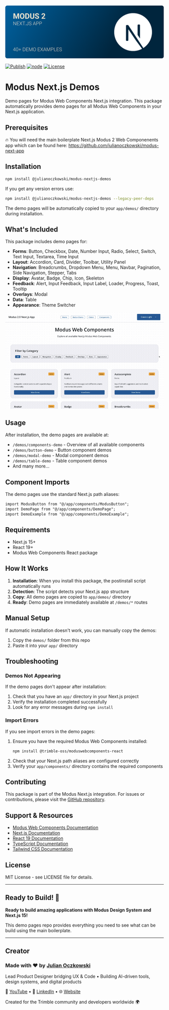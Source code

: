 ![Modus Next.js Boilerplate Hero](readme_assets/hero.png)

[![Publish](https://github.com/julianoczkowski/modus-nextjs-demos/actions/workflows/publish.yml/badge.svg)](https://github.com/julianoczkowski/modus-nextjs-demos/actions/workflows/publish.yml)
[![node](https://img.shields.io/badge/node-%3E%3D20.0.0-brightgreen.svg)](https://nodejs.org/)
[![License](https://img.shields.io/badge/License-MIT-blue.svg)](https://opensource.org/licenses/MIT)

# Modus Next.js Demos

Demo pages for Modus Web Components Next.js integration. This package automatically provides demo pages for all Modus Web Components in your Next.js application.

## Prerequisites

🔥 You will need the main boilerplate Next.js Modus 2 Web Componenents app which can be found here: https://github.com/julianoczkowski/modus-next-app

## Installation

```bash
npm install @julianoczkowski/modus-nextjs-demos
```

If you get any version errors use:

```bash
npm install @julianoczkowski/modus-nextjs-demos --legacy-peer-deps
```

The demo pages will be automatically copied to your `app/demos/` directory during installation.

## What's Included

This package includes demo pages for:

- **Forms**: Button, Checkbox, Date, Number Input, Radio, Select, Switch, Text Input, Textarea, Time Input
- **Layout**: Accordion, Card, Divider, Toolbar, Utility Panel
- **Navigation**: Breadcrumbs, Dropdown Menu, Menu, Navbar, Pagination, Side Navigation, Stepper, Tabs
- **Display**: Avatar, Badge, Chip, Icon, Skeleton
- **Feedback**: Alert, Input Feedback, Input Label, Loader, Progress, Toast, Tooltip
- **Overlays**: Modal
- **Data**: Table
- **Appearance**: Theme Switcher

![Modus Next.js Demo Pages](readme_assets/teaser_comp.gif)

## Usage

After installation, the demo pages are available at:

- `/demos/components-demo` - Overview of all available components
- `/demos/button-demo` - Button component demos
- `/demos/modal-demo` - Modal component demos
- `/demos/table-demo` - Table component demos
- And many more...

## Component Imports

The demo pages use the standard Next.js path aliases:

```tsx
import ModusButton from "@/app/components/ModusButton";
import DemoPage from "@/app/components/DemoPage";
import DemoExample from "@/app/components/DemoExample";
```

## Requirements

- Next.js 15+
- React 19+
- Modus Web Components React package

## How It Works

1. **Installation**: When you install this package, the postinstall script automatically runs
2. **Detection**: The script detects your Next.js app structure
3. **Copy**: All demo pages are copied to `app/demos/` directory
4. **Ready**: Demo pages are immediately available at `/demos/*` routes

## Manual Setup

If automatic installation doesn't work, you can manually copy the demos:

1. Copy the `demos/` folder from this repo
2. Paste it into your `app/` directory

## Troubleshooting

### Demos Not Appearing

If the demo pages don't appear after installation:

1. Check that you have an `app/` directory in your Next.js project
2. Verify the installation completed successfully
3. Look for any error messages during `npm install`

### Import Errors

If you see import errors in the demo pages:

1. Ensure you have the required Modus Web Components installed:
   ```bash
   npm install @trimble-oss/moduswebcomponents-react
   ```
2. Check that your Next.js path aliases are configured correctly
3. Verify your `app/components/` directory contains the required components

## Contributing

This package is part of the Modus Next.js integration. For issues or contributions, please visit the [GitHub repository](https://github.com/julianoczkowski/modus-nextjs-demos).

## Support & Resources

- [Modus Web Components Documentation](https://trimble-oss.github.io/modus-wc-2.0/main/)
- [Next.js Documentation](https://nextjs.org/docs)
- [React 19 Documentation](https://react.dev/)
- [TypeScript Documentation](https://www.typescriptlang.org/)
- [Tailwind CSS Documentation](https://tailwindcss.com/docs)

## License

MIT License - see LICENSE file for details.

---

## Ready to Build! 🚀

**Ready to build amazing applications with Modus Design System and Next.js 15!**

This demo pages repo provides everything you need to see what can be build using the main boilerplate.

---

## Creator

### Made with ❤️ by [Julian Oczkowski](https://github.com/julianoczkowski)

Lead Product Designer bridging UX & Code • Building AI-driven tools, design systems, and digital products

🎥 [YouTube](https://www.youtube.com/@julianoczkowski) • 💼 [LinkedIn](https://linkedin.com/in/julianoczkowski) • 🌐 [Website](https://www.julianoczkowski.com)

Created for the Trimble community and developers worldwide 🌍
